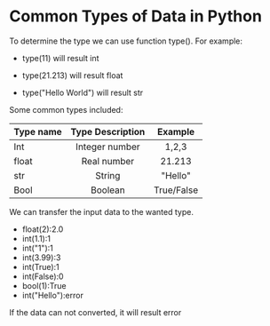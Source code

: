# Common Types of Data in Python

To determine the type we can use function type(). For example:

  - type(11) will result int

  - type(21.213) will result float

  - type("Hello World") will result str

Some common types included:

| Type name | Type Description | Example |
| --------- |:----------------:|:-------:|
| Int       | Integer number   |  1,2,3  |
| float     | Real number      |  21.213 |
| str       | String           | "Hello" |
| Bool      | Boolean          | True/False |

We can transfer the input data to the wanted type.

  - float(2):2.0
  - int(1.1):1
  - int("1"):1
  - int(3.99):3
  - int(True):1
  - int(False):0
  - bool(1):True
  - int("Hello"):error

If the data can not converted, it will result error
